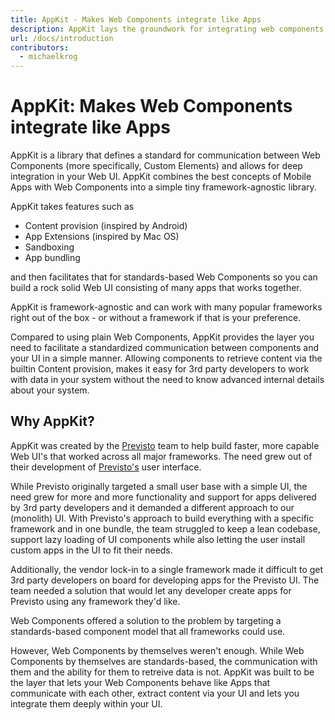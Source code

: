 ```yaml
---
title: AppKit - Makes Web Components integrate like Apps
description: AppKit lays the groundwork for integrating web components as apps in your ui
url: /docs/introduction
contributors:
  - michaelkrog
---
```


# AppKit: Makes Web Components integrate like Apps

AppKit is a library that defines a standard for communication between Web Components (more specifically, Custom Elements) and allows for deep integration in your Web UI. AppKit combines the best concepts of Mobile Apps with Web Components into a simple tiny framework-agnostic library.

AppKit takes features such as

- Content provision (inspired by Android)
- App Extensions (inspired by Mac OS)
- Sandboxing
- App bundling

and then facilitates that for standards-based Web Components so you can build a rock solid Web UI consisting of many apps that works together.

AppKit is framework-agnostic and can work with many popular frameworks right out of the box - or without a framework if that is your preference. 

Compared to using plain Web Components, AppKit provides the layer you need to facilitate a standardized communication between components and your UI in a simple manner. Allowing components to retrieve content via the builtin Content provision, makes it easy for 3rd party developers to work with data in your system without the need to know advanced internal details about your system.


## Why AppKit?

AppKit was created by the [Previsto](http://previsto.com/) team to help build faster, more capable Web UI's that worked across all major frameworks. The need grew out of their development of [Previsto's](http://previsto.com/) user interface.

While Previsto originally targeted a small user base with a simple UI, the need grew for more and more functionality and support for apps delivered by 3rd party developers and it demanded a different approach to our (monolith) UI. With Previsto's approach to build everything with a specific framework and in one bundle, the team struggled to keep a lean codebase, support lazy loading of UI components while also letting the user install custom apps in the UI to fit their needs.

Additionally, the vendor lock-in to a single framework made it difficult to get 3rd party developers on board for developing apps for the Previsto UI. The team needed a solution that would let any developer create apps for Previsto using any framework they'd like.

Web Components offered a solution to the problem by targeting a standards-based component model that all frameworks could use.

However, Web Components by themselves weren't enough. While Web Components by themselves are standards-based, the communication with them and the ability for them to retreive data is not. AppKit was built to be the layer that lets your Web Components behave like Apps that communicate with each other, extract content via your UI and lets you integrate them deeply within your UI.
